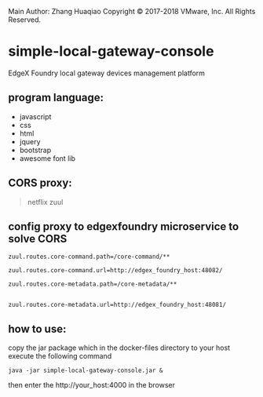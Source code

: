 Main Author: Zhang Huaqiao
Copyright © 2017-2018 VMware, Inc. All Rights Reserved.

# simple-local-gateway-console
EdgeX Foundry local gateway devices management platform


## program language:

*   javascript
*   css
*   html
*   jquery
*   bootstrap
*   awesome font lib

## CORS proxy:

> netflix zuul


## config proxy to edgexfoundry microservice to solve CORS


	zuul.routes.core-command.path=/core-command/**
	
	zuul.routes.core-command.url=http://edgex_foundry_host:48082/
	
	zuul.routes.core-metadata.path=/core-metadata/**
	
	
	zuul.routes.core-metadata.url=http://edgex_foundry_host:48081/


## how to use:

copy the jar package which in the docker-files directory to your host
execute the following command

	java -jar simple-local-gateway-console.jar &
	
then enter the http://your_host:4000 in the browser








